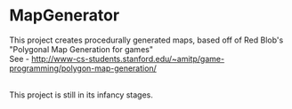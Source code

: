 # MapGenerator
This project creates procedurally generated maps, based off of Red Blob's "Polygonal Map Generation for games"<br>
See - http://www-cs-students.stanford.edu/~amitp/game-programming/polygon-map-generation/ <br><br>

This project is still in its infancy stages.